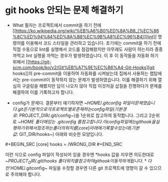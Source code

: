 # git hooks 안되는 문제 해결하기


* What
필자는 프로젝트에서 commit을 하기 전에 [[https://ko.wikipedia.org/wiki/%EB%A6%B0%ED%8A%B8_(%EC%86%8C%ED%94%84%ED%8A%B8%EC%9B%A8%EC%96%B4)][lint]] 명령어를 이용해서 코드 스타일을 관리하고 있습니다. 초기에는 commit을 하기 전에 직접 수동으로 lint를 실행해서 코드를 점검해왔지만 아무래도 사람이 하는지라 종종 까먹고 lint 실행을 까먹는 경우가 발생하였습니다. 이 후 이 동작들을 자동화 하기 위해서 [[https://git-scm.com/book/ko/v2/Git%EB%A7%9E%EC%B6%A4-Git-Hooks][git hooks]]의 pre-commit을 이용하여 자동화를 시켜놨는데 집에서 사용하는 랩탑에서는 pre-commit이 동작하지 않는 문제가 발생하였습니다. 이를 해결하기 위해 열심히 구글링을 해봤지만 답이 나오지 않아 직접 이것저걸 삽질을 진행하다가 문제를 해결하여 이를 기록하고자 합니다.

* config가 문제다.
결론부터 얘기하자면 ~$HOME/.gitconfig~ 파일이 문제였습니다. git은 기본적으로 각 프로젝트 별로 존재하는 config 파일(기본경로: ~$PROJECT_DIR/.git/config~)을 1순위로 참고하여 동작합니다. 그리고 2순위로 ~$HOME~ 폴더에 있는 ~.gitconfig~ 를 참고합니다. 이 config 파일에는 git hook을 실행하기 위해서 참조하는 폴더의 위치를 [core] 아래에 기록할 수 있는데(기본값: ~$GIT_DIR/hooks~) 아래와 비슷한 모양입니다.

#+BEGIN_SRC
[core]
     hooks = /WRONG_DIR
#+END_SRC

이런 식으로 config 파일이 작성되어 있을 경우엔 *hooks 값을 지우면 의도한대로  ~$PROJECT_DIR/.git/hooks~ 폴더 위치를 참고하여 git hook이 동작하게 됩니다.* 다만 ~$HOME/.gitconfig~ 파일을 수정할 경우엔 다른 git 프로젝트에 영향이 갈 수 있으므로 주의해야 합니다.

